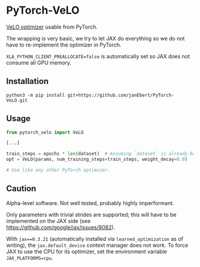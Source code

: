 # PyTorch-VeLO

[VeLO optimizer](https://arxiv.org/abs/2211.09760) usable from
PyTorch.

The wrapping is very basic, we try to let JAX do everything so we do
not have to re-implement the optimizer in PyTorch.

`XLA_PYTHON_CLIENT_PREALLOCATE=false` is automatically set so JAX does
not consume all GPU memory.

## Installation

```shell
python3 -m pip install git+https://github.com/janEbert/PyTorch-VeLO.git
```

## Usage

```python
from pytorch_velo import VeLO

[...]

train_steps = epochs * len(dataset)  # Assuming `dataset` is already batched.
opt = VeLO(params, num_training_steps=train_steps, weight_decay=0.0)

# Use like any other PyTorch optimizer.
```

## Caution

Alpha-level software. Not well tested, probably highly imperformant.

Only parameters with trivial strides are supported; this will have to
be implemented on the JAX side (see
https://github.com/google/jax/issues/8082).

With `jax==0.3.21` (automatically installed via `learned_optimization`
as of writing), the `jax.default_device` context manager does not
work. To force JAX to use the CPU for its optimizer, set the
environment variable `JAX_PLATFORMS=cpu`.
